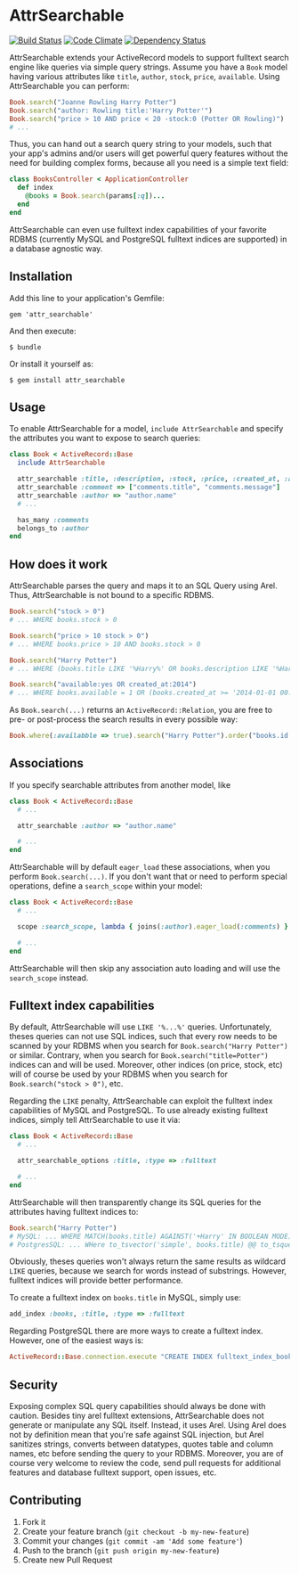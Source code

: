 # AttrSearchable

[![Build Status](https://secure.travis-ci.org/mrkamel/attr_searchable.png?branch=master)](http://travis-ci.org/mrkamel/attr_searchable)
[![Code Climate](https://codeclimate.com/github/mrkamel/attr_searchable.png)](https://codeclimate.com/github/mrkamel/attr_searchable)
[![Dependency Status](https://gemnasium.com/mrkamel/attr_searchable.png?travis)](https://gemnasium.com/mrkamel/attr_searchable)

AttrSearchable extends your ActiveRecord models to support fulltext search engine like queries
via simple query strings. Assume you have a `Book` model having various attributes like
`title`, `author`, `stock`, `price`, `available`. Using AttrSearchable you can perform:

```ruby
Book.search("Joanne Rowling Harry Potter")
Book.search("author: Rowling title:'Harry Potter'")
Book.search("price > 10 AND price < 20 -stock:0 (Potter OR Rowling)")
# ...
```

Thus, you can hand out a search query string to your models, such that your
app's admins and/or users will get powerful query features without the need for
building complex forms, because all you need is a simple text field:

```ruby
class BooksController < ApplicationController
  def index
    @books = Book.search(params[:q])...
  end
end
```

AttrSearchable can even use fulltext index capabilities of your favorite RDBMS
(currently MySQL and PostgreSQL fulltext indices are supported) in a database
agnostic way.

## Installation

Add this line to your application's Gemfile:

    gem 'attr_searchable'

And then execute:

    $ bundle

Or install it yourself as:

    $ gem install attr_searchable

## Usage

To enable AttrSearchable for a model, `include AttrSearchable` and specify the
attributes you want to expose to search queries:

```ruby
class Book < ActiveRecord::Base
  include AttrSearchable

  attr_searchable :title, :description, :stock, :price, :created_at, :available
  attr_searchable :comment => ["comments.title", "comments.message"]
  attr_searchable :author => "author.name"
  # ...

  has_many :comments
  belongs_to :author
end
```

## How does it work

AttrSearchable parses the query and maps it to an SQL Query using Arel.
Thus, AttrSearchable is not bound to a specific RDBMS.

```ruby
Book.search("stock > 0")
# ... WHERE books.stock > 0

Book.search("price > 10 stock > 0")
# ... WHERE books.price > 10 AND books.stock > 0

Book.search("Harry Potter")
# ... WHERE (books.title LIKE '%Harry%' OR books.description LIKE '%Harry%' OR ...) AND (books.title LIKE '%Potter%' OR books.description LIKE '%Potter%' ...)

Book.search("available:yes OR created_at:2014")
# ... WHERE books.available = 1 OR (books.created_at >= '2014-01-01 00:00:00' and books.created_at <= '2014-12-31 00:00:00')
```

As `Book.search(...)` returns an `ActiveRecord::Relation`, you are free to pre-
or post-process the search results in every possible way:

```ruby
Book.where(:availabble => true).search("Harry Potter").order("books.id desc").paginate(:page => params[:page])
```

## Associations

If you specify searchable attributes from another model, like

```ruby
class Book < ActiveRecord::Base
  # ...

  attr_searchable :author => "author.name"

  # ...
end
```

AttrSearchable will by default `eager_load` these associations, when you
perform `Book.search(...)`. If you don't want that or need to perform special
operations, define a `search_scope` within your model:

```ruby
class Book < ActiveRecord::Base
  # ...

  scope :search_scope, lambda { joins(:author).eager_load(:comments) } # etc.

  # ...
end
```

AttrSearchable will then skip any association auto loading and will use
the `search_scope` instead.

## Fulltext index capabilities

By default, AttrSearchable will use `LIKE '%...%'` queries. Unfortunately,
theses queries can not use SQL indices, such that every row needs to be scanned
by your RDBMS when you search for `Book.search("Harry Potter")` or similar.
Contrary, when you search for `Book.search("title=Potter")` indices can and
will be used. Moreover, other indices (on price, stock, etc) will of course be
used by your RDBMS when you search for `Book.search("stock > 0")`, etc.

Regarding the `LIKE` penalty, AttrSearchable can exploit the fulltext index
capabilities of MySQL and PostgreSQL. To use already existing fulltext indices,
simply tell AttrSearchable to use it via:

```ruby
class Book < ActiveRecord::Base
  # ...

  attr_searchable_options :title, :type => :fulltext

  # ...
end
```

AttrSearchable will then transparently change its SQL queries for the
attributes having fulltext indices to:

```ruby
Book.search("Harry Potter")
# MySQL: ... WHERE MATCH(books.title) AGAINST('+Harry' IN BOOLEAN MODE) AND MATCH(books.title) AGAINST('+Potter' IN BOOLEAN MODE)
# PostgresSQL: ... WHere to_tsvector('simple', books.title) @@ to_tsquery('simple', 'Harry') AND to_tsvector('simple', books.title) @@ to_tsquery('simple', books.title)
```

Obviously, theses queries won't always return the same results as wildcard
`LIKE` queries, because we search for words instead of substrings. However,
fulltext indices will provide better performance.

To create a fulltext index on `books.title` in MySQL, simply use:

```ruby
add_index :books, :title, :type => :fulltext
```

Regarding PostgreSQL there are more ways to create a fulltext index. However,
one of the easiest ways is:

```ruby
ActiveRecord::Base.connection.execute "CREATE INDEX fulltext_index_books_on_title ON books USING GIN(to_tsvector('simple', title))"
```

## Security

Exposing complex SQL query capabilities should always be done with caution.
Besides tiny arel fulltext extensions, AttrSearchable does not generate or
manipulate any SQL itself. Instead, it uses Arel. Using Arel does not by
definition mean that you're safe against SQL injection, but Arel sanitizes
strings, converts between datatypes, quotes table and column names, etc before
sending the query to your RDBMS. Moreover, you are of course very welcome to
review the code, send pull requests for additional features and database
fulltext support, open issues, etc.

## Contributing

1. Fork it
2. Create your feature branch (`git checkout -b my-new-feature`)
3. Commit your changes (`git commit -am 'Add some feature'`)
4. Push to the branch (`git push origin my-new-feature`)
5. Create new Pull Request
